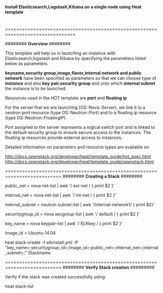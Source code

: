 #
**Install Elasticsearch,Logstash,Kibana on a single node using Heat template**
#
===============================================================================

########
**Overview**
########

This template will help us in launching an instance with Elasticsearch,logstash and Kibana by specifying the parameters listed below as parameters.

**keyname,security group,image,flavor,internal network and public network** have been specified as parameters so that we can choose type of **instance** and also **key pair,security group** and onto which **internal subnet** the instance is to be launched.


Resources used in the HOT template are **port** and **floating ip**

For the server that we are launching (OS::Nova::Server), we link it to a neutron port resource (type OS::Neutron::Port) and to a floating ip resource (type OS::Neutron::FloatingIP).


Port assigned to the server represents a logical switch port and is linked to the default security group to ensure secure access to the instances. The floating ip resources provide external access to instances.


Detailed information on parameters and resource types are available on

http://docs.openstack.org/developer/heat/template_guide/hot_spec.html  
http://docs.openstack.org/developer/heat/template_guide/openstack.html

==========================================================================
########
**Creating a Stack**
########

public_net = nova net-list | awk '/ ext-net / { print $2 }'

internal_net = nova net-list | awk '/ int-net / { print $2 }'

internal_subnet = neutron subnet-list | awk '/internal-network1/ { print $2}'

securitygroup_id = nova secgroup-list | awk '/ default / { print $2 }'

key_name = nova keypair-list | awk '/ ELKkey / { print $2 }'

image_id = Ubuntu-14.04



heat stack-create -f elkinstall.yml -P "key_name=;securitygroup_id=;image_id=;public_net=;internal_net=;internal_subnet=;" Stackname

==========================================================================
########
**Verify Stack creation**
#########

Verify if the stack was created successfully using:

heat stack-list



